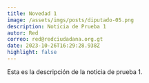 ```yaml
---
title: Novedad 1
image: /assets/imgs/posts/diputado-05.png
description: Noticia de Prueba 1
autor: Red
correo: red@redciudadana.org.gt
date: 2023-10-26T16:29:28.938Z
highlight: false
---
```

Esta es la descripción de la noticia de prueba 1.